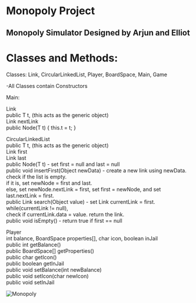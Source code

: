 # Monopoly Project
 
## Monopoly Simulator Designed by Arjun and Elliot

# Classes and Methods: <br />
Classes: Link, CircularLinkedList, Player, BoardSpace, Main, Game <br />

-All Classes contain Constructors <br />

Main: <br />

Link<T> <br />
public T t, (this acts as the generic object) <br />
Link nextLink <br />
public Node(T t) { this.t = t; } <br />

CircularLinkedList<T> <br />
public T t, (this acts as the generic object) <br />
Link first <br />
Link last <br />
public Node(T t) - set first = null and last = null <br />
public void insertFirst(Object newData) - create a new link using newData. check if the list is empty.  <br />
                                          if it is, set newNode = first and last. <br />
                                          else, set newNode.nextLink = first, set first = newNode, and set last.nextLink = first. <br />
public Link search(Object value) - set Link currentLink = first. while(currentLink != null), <br />
                                   check if currentLink.data = value. return the link. <br />
public void isEmpty() - return true if first == null <br />


Player <br />
int balance, BoardSpace properties[], char icon, boolean inJail <br />
public int getBalance() <br />
public BoardSpace[] getProperties() <br />
public char getIcon() <br />
public boolean getInJail <br />
public void setBalance(int newBalance) <br />
public void setIcon(char newIcon) <br />
public void setInJail <br />

![Monopoly](https://user-images.githubusercontent.com/33406133/196270275-82d102c0-19de-4eeb-95ed-5f357a787c09.jpg)
